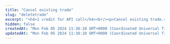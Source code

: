 ```yaml
---
title: "Cancel existing trade"
slug: "deletetrade"
excerpt: "<h4>1 credit for API call</h4><br/><p>Cancel existing trade.</p>"
hidden: false
createdAt: "Mon Feb 05 2024 11:38:10 GMT+0000 (Coordinated Universal Time)"
updatedAt: "Mon Feb 05 2024 11:38:10 GMT+0000 (Coordinated Universal Time)"
---
```

